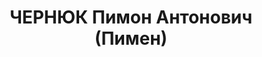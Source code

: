 ---
title: ЧЕРНЮК Пимон Антонович (Пимен)
description: 'Род. в 1906, Украина, Винницкая обл., Могилев-Подольский р-н, с. Грушки
  [?], обр.: среднее, член ВКП(б) с 1926 по 1937. Зав. совторготделом Хар. горкома
  партии, студент инж. ин-та

  Арестован 10.1937. Обв.: член контрреволюционной террористической организации правых,
  которая "ставила своей задачей путем террора и вредительства изменение внутреннего
  положения в партии и в стране". Приговор: ВК ВС СССР, 07.12.1937 – ВМН'
---